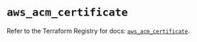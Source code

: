 # `aws_acm_certificate`

Refer to the Terraform Registry for docs: [`aws_acm_certificate`](https://registry.terraform.io/providers/hashicorp/aws/5.98.0/docs/resources/acm_certificate).
